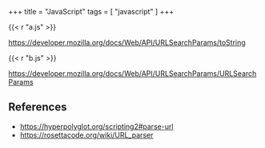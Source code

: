 +++
title = "JavaScript"
tags = [ "javascript" ]
+++

{{< r "a.js" >}}

<https://developer.mozilla.org/docs/Web/API/URLSearchParams/toString>

{{< r "b.js" >}}

<https://developer.mozilla.org/docs/Web/API/URLSearchParams/URLSearchParams>

## References

- <https://hyperpolyglot.org/scripting2#parse-url>
- <https://rosettacode.org/wiki/URL_parser>
